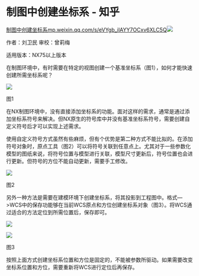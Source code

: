 # 制图中创建坐标系 - 知乎
[制图中创建坐标系​mp.weixin.qq.com/s/eVYgb\_ilAYY7OCxv6XLC5Q![](https://pic2.zhimg.com/v2-a3d3287f438a5c09bb4cfc5a6f3e60fd_ipico.jpg)
](https://link.zhihu.com/?target=https%3A//mp.weixin.qq.com/s/eVYgb_ilAYY7OCxv6XLC5Q)

作者：刘卫民 审校：曾莉梅

适用版本：NX75以上版本

在制图环境中，有时需要在特定的视图创建一个基准坐标系（图1），如何才能快速创建所需坐标系呢？

![](https://pic4.zhimg.com/v2-c62858310cc1c53de0d3c4336477ba03_b.jpg)

图1

在NX制图环境中，没有直接添加坐标系的功能。面对这样的需求，通常是通过添加坐标系符号来解决。但NX原生的符号库中并没有基准坐标系符号，需要创建自定义符号后才可以实现上述需求。

使用自定义符号方式虽然有些麻烦，但有个优势是第二种方式不能比拟的。在添加符号对象时，原点工具（图2）可以将符号关联到任意点上。尤其对于一些参数化模型的图纸来说，将符号位置与模型进行关联，模型尺寸更新后，符号位置也会进行更新。但符号的方位不能自动更新，需要手工修改。

![](https://pic3.zhimg.com/v2-58ed6c6fcd3d51d08c1b83e97686e3e2_b.jpg)

图2

另外一种方法是需要在建模环境下创建坐标系，将其投影到工程图中。格式—>WCS中的保存功能够在当前WCS原点和方位创建坐标系对象（图3）。将WCS通过适合的方法定位到所需位置后，保存即可。

![](https://pic4.zhimg.com/v2-d86353b485fd21495d76b1488e250a77_b.jpg)

![](https://pic3.zhimg.com/v2-8f7405c45ae40a984af6a632551005ea_b.jpg)

图3

按照上面方式创建坐标系位置和方位是固定的，不能被参数所驱动。如果需要改变坐标系位置和方位，需要重新将WCS进行定位后再保存。